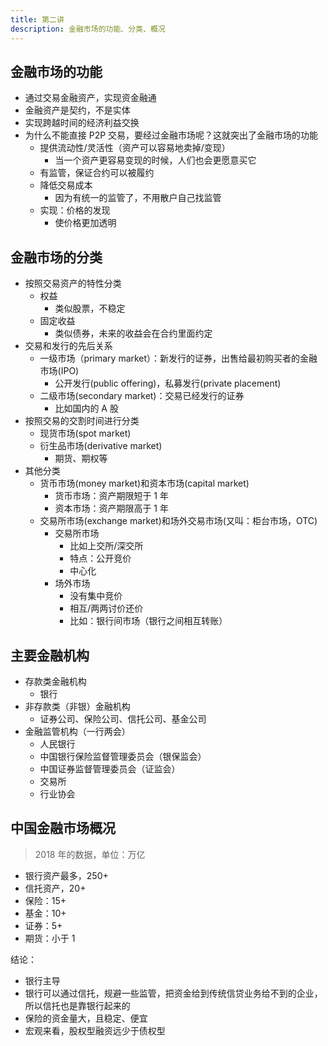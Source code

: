 ```yaml
---
title: 第二讲
description: 金融市场的功能、分类、概况
---
```


## 金融市场的功能

- 通过交易金融资产，实现资金融通
- 金融资产是契约，不是实体
- 实现跨越时间的经济利益交换
- 为什么不能直接 P2P 交易，要经过金融市场呢？这就突出了金融市场的功能
  - 提供流动性/灵活性（资产可以容易地卖掉/变现）
    - 当一个资产更容易变现的时候，人们也会更愿意买它
  - 有监管，保证合约可以被履约
  - 降低交易成本
    - 因为有统一的监管了，不用散户自己找监管
  - 实现：价格的发现
    - 使价格更加透明

## 金融市场的分类

- 按照交易资产的特性分类
  - 权益
    - 类似股票，不稳定
  - 固定收益
    - 类似债券，未来的收益会在合约里面约定
- 交易和发行的先后关系
  - 一级市场（primary market）：新发行的证券，出售给最初购买者的金融市场(IPO)
    - 公开发行(public offering)，私募发行(private placement)
  - 二级市场(secondary market)：交易已经发行的证券
    - 比如国内的 A 股
- 按照交易的交割时间进行分类
  - 现货市场(spot market)
  - 衍生品市场(derivative market)
    - 期货、期权等
- 其他分类
  - 货币市场(money market)和资本市场(capital market)
    - 货币市场：资产期限短于 1 年
    - 资本市场：资产期限高于 1 年
  - 交易所市场(exchange market)和场外交易市场(又叫：柜台市场，OTC)
    - 交易所市场
      - 比如上交所/深交所
      - 特点：公开竞价
      - 中心化
    - 场外市场
      - 没有集中竞价
      - 相互/两两讨价还价
      - 比如：银行间市场（银行之间相互转账）

## 主要金融机构

- 存款类金融机构
  - 银行
- 非存款类（非银）金融机构
  - 证券公司、保险公司、信托公司、基金公司
- 金融监管机构（一行两会）
  - 人民银行
  - 中国银行保险监督管理委员会（银保监会）
  - 中国证券监督管理委员会（证监会）
  - 交易所
  - 行业协会

## 中国金融市场概况

> 2018 年的数据，单位：万亿

- 银行资产最多，250+
- 信托资产，20+
- 保险：15+
- 基金：10+
- 证券：5+
- 期货：小于 1

结论：

- 银行主导
- 银行可以通过信托，规避一些监管，把资金给到传统信贷业务给不到的企业，所以信托也是靠银行起来的
- 保险的资金量大，且稳定、便宜
- 宏观来看，股权型融资远少于债权型
